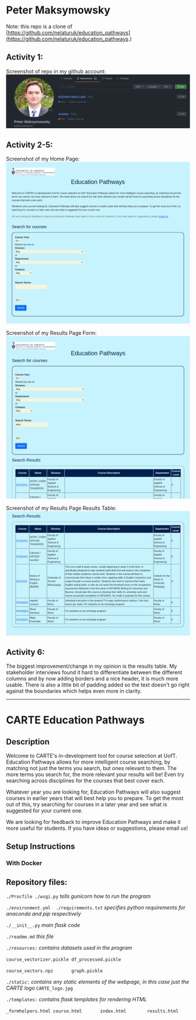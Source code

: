 # Peter Maksymowsky

Note: this repo is a clone of [https://github.com/nelaturuk/education_pathways](https://github.com/nelaturuk/education_pathways.)

## Activity 1:

Screenshot of repo in my github account:
![Screenshot of repo in my github account](./activity_images/Activity_1.png)

## Activity 2-5:
Screenshot of my Home Page:
![Screenshot of my Home Page](./activity_images/Home_page.png)

Screenshot of my Results Page Form:
![Screenshot of my Results Page Form](./activity_images/Result_Page_Form.png)

Screenshot of my Results Page Results Table:
![Screenshot of my Results Page Results Table](./activity_images/Results_Page_Results_Table.png)

## Activity 6:
The biggest improvement/change in my opinion is the results table. My stakeholder interviews found it hard to differentiate between the different columns and by now adding borders and a nice header, it is much more usable. There is also a little bit of padding added so the text doesn't go right against the boundaries which helps even more in clarity.

---
# CARTE Education Pathways

## Description
Welcome to CARTE's in-development tool for course selection at UofT. Education Pathways allows for more intelligent course searching, by matching not just the terms you search, but ones relevant to them. The more terms you search for, the more relevant your results will be! Even try searching across disciplines for the courses that best cover each.

Whatever year you are looking for, Education Pathways will also suggest courses in earlier years that will best help you to prepare. To get the most out of this, try searching for courses in a later year and see what is suggested for your current one.

We are looking for feedback to improve Education Pathways and make it more useful for students. If you have ideas or suggestions, please email us!

## Setup Instructions

### With Docker



## Repository files:

`./Procfile ./wsgi.py` *tells gunicorn how to run the program*

`./environment.yml  ./requirements.txt` *specifies python requirements for anaconda and pip respectively*

`./__init__.py` *main flask code*

`./readme.md` *this file*

`./resources:` *contains datasets used in the program*

`course_vectorizer.pickle df_processed.pickle`

`course_vectors.npz       graph.pickle`

`./static:` *contains any static elements of the webpage, in this case just the CARTE logo*
`CARTE_logo.jpg`

`./templates:` *contains flask templates for rendering HTML*

`_formhelpers.html course.html       index.html        results.html`
